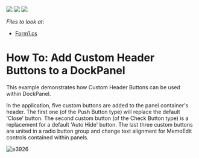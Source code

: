 <!-- default badges list -->
![](https://img.shields.io/endpoint?url=https://codecentral.devexpress.com/api/v1/VersionRange/128616039/13.1.4%2B)
[![](https://img.shields.io/badge/Open_in_DevExpress_Support_Center-FF7200?style=flat-square&logo=DevExpress&logoColor=white)](https://supportcenter.devexpress.com/ticket/details/E3926)
[![](https://img.shields.io/badge/📖_How_to_use_DevExpress_Examples-e9f6fc?style=flat-square)](https://docs.devexpress.com/GeneralInformation/403183)
<!-- default badges end -->
<!-- default file list -->
*Files to look at*:

* [Form1.cs](./CS/CustomHeaderButtonsExample/Form1.cs)
<!-- default file list end -->

# How To: Add Custom Header Buttons to a DockPanel


<p>This example demonstrates how Custom Header Buttons can be used within DockPanel.</p><p>In the application, five custom buttons are added to the panel container's header. The first one (of the Push Button type) will replace the default 'Close' button. The second custom button (of the Check Button type) is a replacement for a default 'Auto Hide' button. The last three custom buttons are united in a radio button group and change text alignment for MemoEdit controls contained within panels.</p>

![e3926](https://user-images.githubusercontent.com/13340473/111774628-c7ac7a80-88c0-11eb-9a56-cc3f158db54e.png)

<br/>


